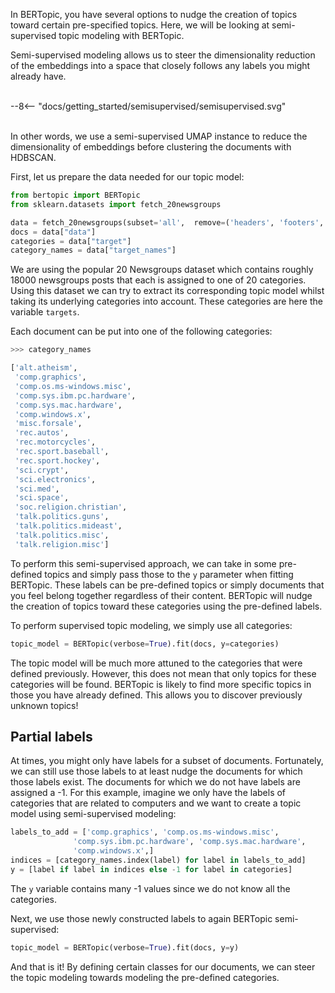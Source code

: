 In BERTopic, you have several options to nudge the creation of topics toward certain pre-specified topics. Here, we will be looking at semi-supervised topic modeling with BERTopic.

Semi-supervised modeling allows us to steer the dimensionality reduction of the embeddings into a space that closely follows any labels you might already have.

<br>
<div class="svg_image">
--8<-- "docs/getting_started/semisupervised/semisupervised.svg"
</div>
<br>

In other words, we use a semi-supervised UMAP instance to reduce the dimensionality of embeddings before clustering the documents
with HDBSCAN.

First, let us prepare the data needed for our topic model:

```python
from bertopic import BERTopic
from sklearn.datasets import fetch_20newsgroups

data = fetch_20newsgroups(subset='all',  remove=('headers', 'footers', 'quotes'))
docs = data["data"]
categories = data["target"]
category_names = data["target_names"]
```

We are using the popular 20 Newsgroups dataset which contains roughly 18000 newsgroups posts that each is
assigned to one of 20 categories. Using this dataset we can try to extract its corresponding topic model whilst
taking its underlying categories into account. These categories are here the variable `targets`.

Each document can be put into one of the following categories:

```python
>>> category_names

['alt.atheism',
 'comp.graphics',
 'comp.os.ms-windows.misc',
 'comp.sys.ibm.pc.hardware',
 'comp.sys.mac.hardware',
 'comp.windows.x',
 'misc.forsale',
 'rec.autos',
 'rec.motorcycles',
 'rec.sport.baseball',
 'rec.sport.hockey',
 'sci.crypt',
 'sci.electronics',
 'sci.med',
 'sci.space',
 'soc.religion.christian',
 'talk.politics.guns',
 'talk.politics.mideast',
 'talk.politics.misc',
 'talk.religion.misc']
```

To perform this semi-supervised approach, we can take in some pre-defined topics and simply pass those to the `y` parameter when fitting BERTopic. These labels can be pre-defined topics or simply documents that you feel belong together regardless of their content. BERTopic will nudge the creation of topics toward these categories
using the pre-defined labels.

To perform supervised topic modeling, we simply use all categories:

```python
topic_model = BERTopic(verbose=True).fit(docs, y=categories)
```

The topic model will be much more attuned to the categories that were defined previously. However, this does not mean that only topics for these categories will be found. BERTopic is likely to find more specific topics in those you have already defined. This allows you to discover previously unknown topics!

## **Partial labels**

At times, you might only have labels for a subset of documents. Fortunately, we can still use those labels to at least nudge the documents for which those labels exist. The documents for which we do not have labels are assigned a -1. For this example, imagine we only have the labels of categories that are related to computers and we want to create a topic model using semi-supervised modeling:

```python
labels_to_add = ['comp.graphics', 'comp.os.ms-windows.misc',
              'comp.sys.ibm.pc.hardware', 'comp.sys.mac.hardware',
              'comp.windows.x',]
indices = [category_names.index(label) for label in labels_to_add]
y = [label if label in indices else -1 for label in categories]
```

The `y` variable contains many -1 values since we do not know all the categories.

Next, we use those newly constructed labels to again BERTopic semi-supervised:

```python
topic_model = BERTopic(verbose=True).fit(docs, y=y)
```

And that is it! By defining certain classes for our documents, we can steer the topic modeling towards modeling the pre-defined categories.

